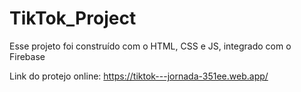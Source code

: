 # TikTok_Project
Esse projeto foi construído com o HTML, CSS e JS, integrado com o Firebase

Link do protejo online: https://tiktok---jornada-351ee.web.app/
